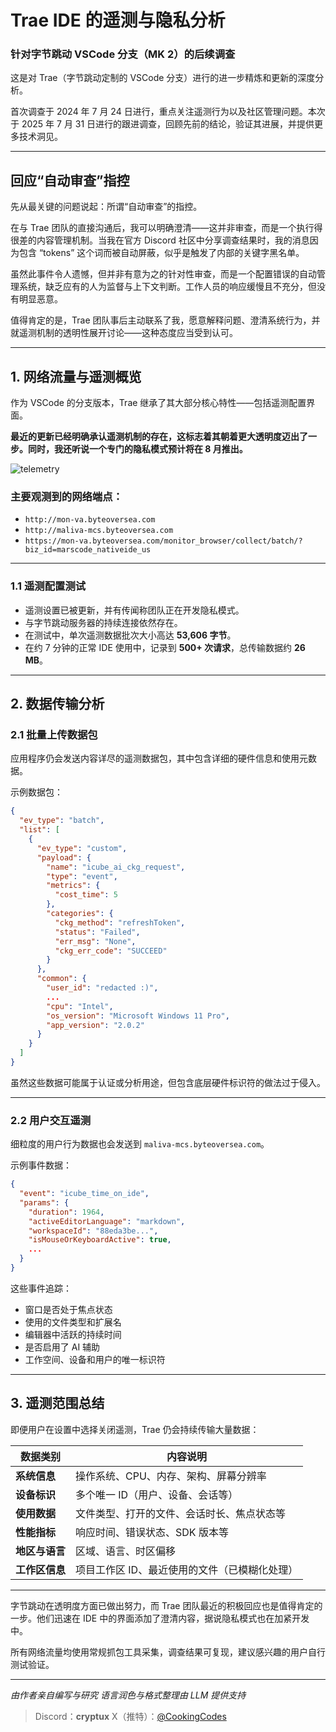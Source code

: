 # Trae IDE 的遥测与隐私分析

### 针对字节跳动 VSCode 分支（MK 2）的后续调查

这是对 Trae（字节跳动定制的 VSCode 分支）进行的进一步精炼和更新的深度分析。

首次调查于 2024 年 7 月 24 日进行，重点关注遥测行为以及社区管理问题。本次于 2025 年 7 月 31 日进行的跟进调查，回顾先前的结论，验证其进展，并提供更多技术洞见。

---

## 回应“自动审查”指控

先从最关键的问题说起：所谓“自动审查”的指控。

在与 Trae 团队的直接沟通后，我可以明确澄清——这并非审查，而是一个执行得很差的内容管理机制。当我在官方 Discord 社区中分享调查结果时，我的消息因为包含 “tokens” 这个词而被自动屏蔽，似乎是触发了内部的关键字黑名单。

虽然此事件令人遗憾，但并非有意为之的针对性审查，而是一个配置错误的自动管理系统，缺乏应有的人为监督与上下文判断。工作人员的响应缓慢且不充分，但没有明显恶意。

值得肯定的是，Trae 团队事后主动联系了我，愿意解释问题、澄清系统行为，并就遥测机制的透明性展开讨论——这种态度应当受到认可。

---

## 1. 网络流量与遥测概览

作为 VSCode 的分支版本，Trae 继承了其大部分核心特性——包括遥测配置界面。

**最近的更新已经明确承认遥测机制的存在，这标志着其朝着更大透明度迈出了一步。同时，我还听说一个专门的隐私模式预计将在 8 月推出。**

![telemetry](https://i.imgur.com/P8Vs0Sd.png)

### 主要观测到的网络端点：

* `http://mon-va.byteoversea.com`
* `http://maliva-mcs.byteoversea.com`
* `https://mon-va.byteoversea.com/monitor_browser/collect/batch/?biz_id=marscode_nativeide_us`

---

### 1.1 遥测配置测试

* 遥测设置已被更新，并有传闻称团队正在开发隐私模式。
* 与字节跳动服务器的持续连接依然存在。
* 在测试中，单次遥测数据批次大小高达 **53,606 字节**。
* 在约 7 分钟的正常 IDE 使用中，记录到 **500+ 次请求**，总传输数据约 **26 MB**。

---

## 2. 数据传输分析

### 2.1 批量上传数据包

应用程序仍会发送内容详尽的遥测数据包，其中包含详细的硬件信息和使用元数据。

示例数据包：

```json
{
  "ev_type": "batch",
  "list": [
    {
      "ev_type": "custom",
      "payload": {
        "name": "icube_ai_ckg_request",
        "type": "event",
        "metrics": {
          "cost_time": 5
        },
        "categories": {
          "ckg_method": "refreshToken",
          "status": "Failed",
          "err_msg": "None",
          "ckg_err_code": "SUCCEED"
        }
      },
      "common": {
        "user_id": "redacted :)",
        ...
        "cpu": "Intel",
        "os_version": "Microsoft Windows 11 Pro",
        "app_version": "2.0.2"
      }
    }
  ]
}
```

虽然这些数据可能属于认证或分析用途，但包含底层硬件标识符的做法过于侵入。

---

### 2.2 用户交互遥测

细粒度的用户行为数据也会发送到 `maliva-mcs.byteoversea.com`。

示例事件数据：

```json
{
  "event": "icube_time_on_ide",
  "params": {
    "duration": 1964,
    "activeEditorLanguage": "markdown",
    "workspaceId": "88eda3be...",
    "isMouseOrKeyboardActive": true,
    ...
  }
}
```

这些事件追踪：

* 窗口是否处于焦点状态
* 使用的文件类型和扩展名
* 编辑器中活跃的持续时间
* 是否启用了 AI 辅助
* 工作空间、设备和用户的唯一标识符

---

## 3. 遥测范围总结

即便用户在设置中选择关闭遥测，Trae 仍会持续传输大量数据：

| 数据类别      | 内容说明                     |
| --------- | ------------------------ |
| **系统信息**  | 操作系统、CPU、内存、架构、屏幕分辨率     |
| **设备标识**  | 多个唯一 ID（用户、设备、会话等）       |
| **使用数据**  | 文件类型、打开的文件、会话时长、焦点状态等    |
| **性能指标**  | 响应时间、错误状态、SDK 版本等        |
| **地区与语言** | 区域、语言、时区偏移               |
| **工作区信息** | 项目工作区 ID、最近使用的文件（已模糊化处理） |

---

字节跳动在透明度方面已做出努力，而 Trae 团队最近的积极回应也是值得肯定的一步。他们迅速在 IDE 中的界面添加了澄清内容，据说隐私模式也在加紧开发中。

所有网络流量均使用常规抓包工具采集，调查结果可复现，建议感兴趣的用户自行测试验证。

---

*由作者亲自编写与研究*
*语言润色与格式整理由 LLM 提供支持*

> Discord：**cryptux**
> X（推特）：[@CookingCodes](https://x.com/CookingCodes)

